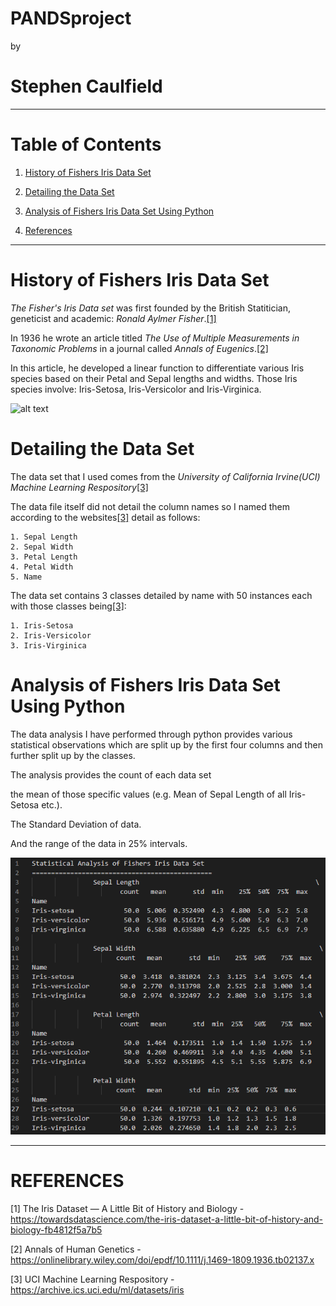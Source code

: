 # PANDSproject

 by

# Stephen Caulfield
---------------------------------------------------------
# Table of Contents

1. [History of Fishers Iris Data Set](#history-of-fishers-iris-data-set)

2. [Detailing the Data Set](#detailing-the-data-set)

3. [Analysis of Fishers Iris Data Set Using Python](#analysis-of-fishers-iris-data-set-using-python)

4. [References](#references)
---------------------------------------------------------

# History of Fishers Iris Data Set

<i>The Fisher's Iris Data set</i> was first founded by the British Statitician, geneticist and academic: <i>Ronald Aylmer Fisher</i>.[[1]](#references)

In 1936 he wrote an article titled <i>The Use of Multiple Measurements in Taxonomic Problems</i> in a journal called <i>Annals of Eugenics</i>.[[2]](#references)

In this article, he developed a linear function to differentiate various Iris species based on their Petal and Sepal lengths and widths. Those Iris species involve: Iris-Setosa, Iris-Versicolor and Iris-Virginica.

![alt text](https://camo.githubusercontent.com/74e378bb24b34efb63e8db09c4f073370d36f23aaa2c7580a805e93c881b78c2/68747470733a2f2f73332e616d617a6f6e6177732e636f6d2f6173736574732e6461746163616d702e636f6d2f626c6f675f6173736574732f4d616368696e652b4c6561726e696e672b522f697269732d6d616368696e656c6561726e696e672e706e67)

# Detailing the Data Set

The data set that I used comes from the <i>University of California Irvine(UCI) Machine Learning Respository</i>[[3]](#references)

The data file itself did not detail the column names so I named them according to the websites[[3]](#references) detail as follows:

    1. Sepal Length
    2. Sepal Width
    3. Petal Length
    4. Petal Width
    5. Name

The data set contains 3 classes detailed by name with 50 instances each with those classes being[[3]](#references):

    1. Iris-Setosa
    2. Iris-Versicolor
    3. Iris-Virginica

# Analysis of Fishers Iris Data Set Using Python
The data analysis I have performed through python provides various statistical observations which are split up by the first four columns and then further split up by the classes.

The analysis provides the count of each data set

the mean of those specific values (e.g. Mean of Sepal Length of all Iris-Setosa etc.).

The Standard Deviation of data.

And the range of the data in 25% intervals.

![alt text](https://github.com/T-cakes/PANDSproject/blob/main/output.png)






---------------------------------------------------------

# REFERENCES

[1] The Iris Dataset — A Little Bit of History and Biology - https://towardsdatascience.com/the-iris-dataset-a-little-bit-of-history-and-biology-fb4812f5a7b5

[2] Annals of Human Genetics - https://onlinelibrary.wiley.com/doi/epdf/10.1111/j.1469-1809.1936.tb02137.x

[3] UCI Machine Learning Respository - https://archive.ics.uci.edu/ml/datasets/iris